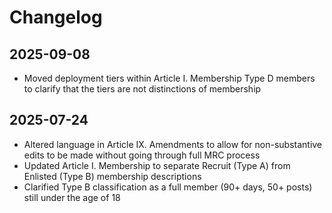 # Changelog

## 2025-09-08

- Moved deployment tiers within Article I. Membership Type D members to clarify that the tiers are not distinctions of membership

## 2025-07-24 

- Altered language in Article IX. Amendments to allow for non-substantive edits to be made without going through full MRC process 
- Updated Article I. Membership to separate Recruit (Type A) from Enlisted (Type B) membership descriptions
- Clarified Type B classification as a full member (90+ days, 50+ posts) still under the age of 18 
